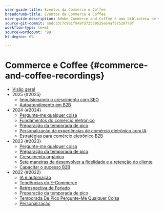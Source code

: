 ```yaml
---
user-guide-title: Eventos da Commerce e Coffee
breadcrumb-title: Eventos da Commerce e Coffee
user-guide-description: Adobe Commerce and Coffee é uma biblioteca de vídeos na qual especialistas e colegas compartilharam suas opiniões e ideias sobre como usar o Adobe Commerce.
source-git-commit: a6dc33c7c991f949fd72539525e64af57520778f
workflow-type: tm+mt
source-wordcount: '99'
ht-degree: 6%

---
```



# Commerce e Coffee {#commerce-and-coffee-recordings}

+ [Visão geral](overview.md)
+ 2025 {#2025}
   + [Impulsionando o crescimento com SEO](2025/seo-growth.md)
   + [Autoatendimento em B2B](2025/self-service-b2b.md)
+ 2024 {#2024}
   + [Pergunte-me qualquer coisa](2024/ask-me-anything.md)
   + [Fundamentos do comércio eletrônico](2024/ecommerce-essentials.md)
   + [Preparação da temporada de pico](2024/peak-season-prep.md)
   + [Personalização de experiências de comércio eletrônico com IA](2024/personalize-ecommerce.md)
   + [Estratégias para comércio eletrônico B2B](2024/commerce-and-coffee-strategies-for-b2b-ecommerce.md)
+ 2023 {#2023}
   + [Pergunte-me qualquer coisa](2023/ask-me-anything.md)
   + [Preparação da temporada de pico](2023/peak-season-prep.md)
   + [Crescimento orgânico](2023/organic-growth.md)
   + [Sete maneiras de desenvolver a fidelidade e a retenção do cliente](2023/loyalty-retention.md)
   + [Capacitar o sucesso B2B](2023/b2b.md)
+ 2022 {#2022}
   + [IA e automação](2022/ai-and-automation.md)
   + [Tendências do E-Commerce](2022/ecommerce-trends.md)
   + [Retrospectiva de Feriado](2022/holiday.md)
   + [Preparação da temporada de pico](2022/peak-season-prep.md)
   + [Temporada De Pico Pergunte-Me Qualquer Coisa](2022/peak-season-ask-anything.md)
   + [Personalização](2022/personalization.md)

<!--+ Commerce Events {#commerce-events}
  + [Overview](commerce-events/overview.md)
  + 2022 {#2022}
    + [Top Tips and Tricks for Adobe Campaign Standard](customer-journeys/2022/tips-and-tricks.md)
    + [Develop and customize data models in Adobe [!DNL Campaign Classic]](customer-journeys/2022/data-models.md)

+ Data and insights {#commerce-release-updates}
  + [Overview](commerce-release-updates/overview.md)
  + 2022 {#2022}
    + [Innovations and trends](data-and-insights/2022/innovations.md)
    + [Sensei and Analysis Workspace](data-and-insights/2022/sensei.md)
    + [Personalize and automate with Adobe Target](data-and-insights/2022/personalize.md)
    + [Analytics and Target applications for Mobile and Apps](data-and-insights/2022/mobile-and-apps.md)
    + [Cross Device Analytics and Customer Journey Analytics](data-and-insights/2022/cross-device-analytics.md) -->
